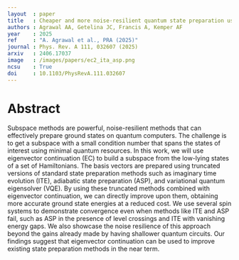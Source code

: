```yaml
---
layout  : paper
title   : Cheaper and more noise-resilient quantum state preparation using eigenvector continuation
authors : Agrawal AA, Getelina JC, Francis A, Kemper AF
year    : 2025
ref     : "A. Agrawal et al., PRA (2025)"
journal : Phys. Rev. A 111, 032607 (2025)
arxiv   : 2406.17037 
image   : /images/papers/ec2_ita_asp.png
ncsu    : True
doi     : 10.1103/PhysRevA.111.032607
---
```


# Abstract
Subspace methods are powerful, noise-resilient methods that can effectively prepare ground states on quantum computers. The challenge is to get a subspace with a small condition number that spans the states of interest using minimal quantum resources. In this work, we will use eigenvector continuation (EC) to build a subspace from the low-lying states of a set of Hamiltonians. The basis vectors are prepared using truncated versions of standard state preparation methods such as imaginary time evolution (ITE), adiabatic state preparation (ASP), and variational quantum eigensolver (VQE). By using these truncated methods combined with eigenvector continuation, we can directly improve upon them, obtaining more accurate ground state energies at a reduced cost. We use several spin systems to demonstrate convergence even when methods like ITE and ASP fail, such as ASP in the presence of level crossings and ITE with vanishing energy gaps. We also showcase the noise resilience of this approach beyond the gains already made by having shallower quantum circuits. Our findings suggest that eigenvector continuation can be used to improve existing state preparation methods in the near term. 
